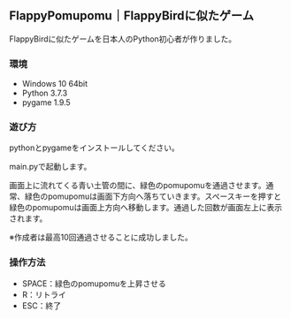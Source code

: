 ## FlappyPomupomu｜FlappyBirdに似たゲーム

FlappyBirdに似たゲームを日本人のPython初心者が作りました。

### 環境

- Windows 10 64bit
- Python 3.7.3
- pygame 1.9.5

### 遊び方

pythonとpygameをインストールしてください。

main.pyで起動します。

画面上に流れてくる青い土管の間に、緑色のpomupomuを通過させます。通常、緑色のpomupomuは画面下方向へ落ちていきます。スペースキーを押すと緑色のpomupomuは画面上方向へ移動します。通過した回数が画面左上に表示されます。

※作成者は最高10回通過させることに成功しました。

### 操作方法

- SPACE：緑色のpomupomuを上昇させる
- R：リトライ
- ESC：終了
